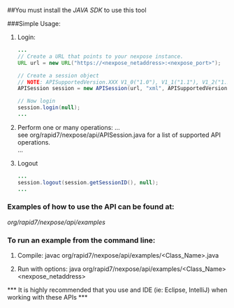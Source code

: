 ##You must install the *JAVA SDK* to use this tool

###Simple Usage:

1. Login:
   ```java
   ...
   // Create a URL that points to your nexpose instance.
   URL url = new URL("https://<nexpose_netaddress>:<nexpose_port>");
   
   // Create a session object
   // NOTE: APISupportedVersion.XXX V1_0("1.0"), V1_1("1.1"), V1_2("1.2") These correspond the API version  
   APISession session = new APISession(url, "xml", APISupportedVersion.V1_2, <username>, <password>));
   
   // Now login
   session.login(null);
   ...
   ```
   
2. Perform one or many operations:
   ...   
   see org/rapid7/nexpose/api/APISession.java for a list of supported API operations.   
   ...
   
3. Logout
   ```java
   ...
   session.logout(session.getSessionID(), null);
   ...
   ```
   
   
### Examples of how to use the API can be found at:
*org/rapid7/nexpose/api/examples*

### To run an example from the command line:
1. Compile:
   javac org/rapid7/nexpose/api/examples/<Class_Name>.java
   
2. Run with options:
   java org/rapid7/nexpose/api/examples/<Class_Name> <nexpose_netaddress> <port> <username> <password> <other options if needed>


*** It is highly recommended that you use and IDE (ie: Eclipse, IntelliJ) when working with these APIs ***

